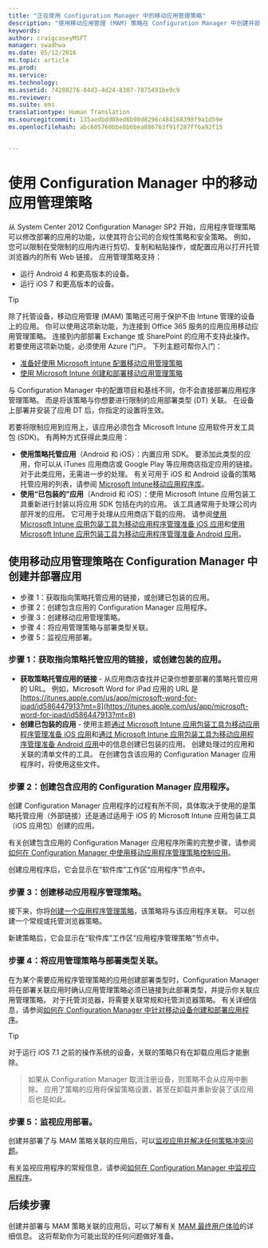 ```yaml
---
title: "正在使用 Configuration Manager 中的移动应用管理策略"
description: "使用移动应用管理 (MAM) 策略在 Configuration Manager 中创建并部署应用。"
keywords: 
author: craigcaseyMSFT
manager: swadhwa
ms.date: 05/12/2016
ms.topic: article
ms.prod: 
ms.service: 
ms.technology: 
ms.assetid: 74288276-84d3-4d24-8307-7875491be9c9
ms.reviewer: 
ms.suite: ems
translationtype: Human Translation
ms.sourcegitcommit: 135aedbdd08ed6b98d8296c484168398f9a1d59e
ms.openlocfilehash: abc605760bbe8b6bea886763f91f287ff6a92f15


---
```


# 使用 Configuration Manager 中的移动应用管理策略
从 System Center 2012 Configuration Manager SP2 开始，应用程序管理策略可以修改部署的应用的功能，以使其符合公司的合规性策略和安全策略。 例如，您可以限制在受限制的应用内进行剪切、复制和粘贴操作，或配置应用以打开托管浏览器内的所有 Web 链接。 应用管理策略支持：

- 运行 Android 4 和更高版本的设备。
- 运行 iOS 7 和更高版本的设备。

> [!TIP]
> 除了托管设备，移动应用管理 (MAM) 策略还可用于保护不由 Intune 管理的设备上的应用。 你可以使用这项新功能，为连接到 Office 365 服务的应用应用移动应用管理策略。 连接到内部部署 Exchange 或 SharePoint 的应用不支持此操作。
若要使用这项新功能，必须使用 Azure 门户。 下列主题可帮你入门：
- [准备好使用 Microsoft Intune 配置移动应用管理策略](https://docs.microsoft.com/en-us/intune/deploy-use/get-ready-to-configure-mobile-app-management-policies-with-microsoft-intune)
- [使用 Microsoft Intune 创建和部署移动应用管理策略](https://docs.microsoft.com/en-us/intune/deploy-use/create-and-deploy-mobile-app-management-policies-with-microsoft-intune)

与 Configuration Manager 中的配置项目和基线不同，你不会直接部署应用程序管理策略。 而是将该策略与你想要进行限制的应用部署类型 (DT) 关联。 在设备上部署并安装了应用 DT 后，你指定的设置将生效。

若要将限制应用到应用上，该应用必须包含 Microsoft Intune 应用软件开发工具包 (SDK)。 有两种方式获得此类应用：

- **使用策略托管应用**（Android 和 iOS）：内置应用 SDK。 要添加此类型的应用，你可以从 iTunes 应用商店或 Google Play 等应用商店指定应用的链接。 对于此类应用，无需进一步的处理。 有关可用于 iOS 和 Android 设备的策略托管应用的列表，请参阅 [Microsoft Intune移动应用程序库](https://www.microsoft.com/en-us/cloud-platform/microsoft-intune-partners)。
- **使用“已包装的”应用**（Android 和 iOS）：使用 Microsoft Intune 应用包装工具重新进行封装以将应用 SDK 包括在内的应用。 该工具通常用于处理公司内部开发的应用。 它可用于处理从应用商店下载的应用。 请参阅[使用 Microsoft Intune 应用包装工具为移动应用程序管理准备 iOS 应用](https://docs.microsoft.com/en-us/intune/deploy-use/prepare-ios-apps-for-mobile-application-management-with-the-microsoft-intune-app-wrapping-tool)和[使用 Microsoft Intune 应用包装工具为移动应用程序管理准备 Android 应用](https://docs.microsoft.com/en-us/intune/deploy-use/prepare-android-apps-for-mobile-application-management-with-the-microsoft-intune-app-wrapping-tool)。

## 使用移动应用管理策略在 Configuration Manager 中创建并部署应用

- 步骤 1：获取指向策略托管应用的链接，或创建已包装的应用。
- 步骤 2：创建包含应用的 Configuration Manager 应用程序。
- 步骤 3：创建移动应用管理策略。
- 步骤 4：将应用管理策略与部署类型关联。
- 步骤 5：监视应用部署。

### 步骤 1：获取指向策略托管应用的链接，或创建包装的应用。
- **获取策略托管应用的链接** - 从应用商店查找并记录你想要部署的策略托管应用的 URL。
例如，Microsoft Word for iPad 应用的 URL 是 [https://itunes.apple.com/us/app/microsoft-word-for-ipad/id586447913?mt=8](https://itunes.apple.com/us/app/microsoft-word-for-ipad/id586447913?mt=8)
- **创建已包装的应用** - 使用主题[通过 Microsoft Intune 应用包装工具为移动应用程序管理准备 iOS 应用](https://docs.microsoft.com/en-us/intune/deploy-use/prepare-ios-apps-for-mobile-application-management-with-the-microsoft-intune-app-wrapping-tool)和[通过 Microsoft Intune 应用包装工具为移动应用程序管理准备 Android 应用](https://docs.microsoft.com/en-us/intune/deploy-use/prepare-android-apps-for-mobile-application-management-with-the-microsoft-intune-app-wrapping-tool)中的信息创建已包装的应用。 创建处理过的应用和关联的清单文件的工具。 在创建包含该应用的 Configuration Manager 应用程序时，将使用这些文件。

### 步骤 2：创建包含应用的 Configuration Manager 应用程序。
创建 Configuration Manager 应用程序的过程有所不同，具体取决于使用的是策略托管应用（外部链接）还是通过适用于 iOS 的 Microsoft Intune 应用包装工具（iOS 应用包）创建的应用。

有关创建包含应用的 Configuration Manager 应用程序所需的完整步骤，请参阅[如何在 Configuration Manager 中使用移动应用程序管理策略控制应用](https://technet.microsoft.com/en-us/library/mt131414.aspx?f=255&MSPPError=-2147217396#BKMK_Step2)。

创建应用程序后，它会显示在“软件库”工作区“应用程序”节点中。

### 步骤 3：创建移动应用程序管理策略。
接下来，你将[创建一个应用程序管理策略](https://technet.microsoft.com/en-us/library/mt131414.aspx?f=255&MSPPError=-2147217396#bkmk_step3)，该策略将与该应用程序关联。 可以创建一个常规或托管浏览器策略。

新建策略后，它会显示在“软件库”工作区“应用程序管理策略”节点中。

### 步骤 4：将应用管理策略与部署类型关联。
在为某个需要应用程序管理策略的应用创建部署类型时，Configuration Manager 将在部署关联应用时确认应用管理策略必须已链接到此部署类型，并提示你关联应用管理策略。 对于托管浏览器，将需要关联常规和托管浏览器策略。 有关详细信息，请参阅[如何在 Configuration Manager 中针对移动设备创建和部署应用程序](https://technet.microsoft.com/en-us/library/dn469410.aspx)。

> [!TIP]
> 对于运行 iOS 7.1 之前的操作系统的设备，关联的策略只有在卸载应用后才能删除。

> 如果从 Configuration Manager 取消注册设备，则策略不会从应用中删除。 应用了策略的应用将保留策略设置，甚至在卸载并重新安装了该应用后也是如此。


### 步骤 5：监视应用部署。
创建并部署了与 MAM 策略关联的应用后，可以[监视应用并解决任何策略冲突问题](https://technet.microsoft.com/en-us/library/mt131414.aspx?f=255&MSPPError=-2147217396#BKMK_Step5)。

有关监视应用程序的常规信息，请参阅[如何在 Configuration Manager 中监视应用程序](https://technet.microsoft.com/en-us/library/gg682201.aspx)。

## 后续步骤

创建并部署与 MAM 策略关联的应用后，可以了解有关 [MAM 最终用户体验](end-user-experience-mam.md)的详细信息。 这将帮助你为可能出现的任何问题做好准备。



<!--HONumber=Jul16_HO3-->


